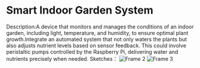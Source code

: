 # Smart Indoor Garden System
Description:A device that monitors and manages the conditions of an indoor garden, including light, temperature, and humidity, to ensure optimal plant growth.Integrate an automated system that not only waters the plants but also adjusts nutrient levels based on sensor feedback. This could involve peristaltic pumps controlled by the Raspberry Pi, delivering water and nutrients precisely when needed.
Sketches：
![Frame 2](https://github.com/hzc0726/514-Project/assets/155592798/9cd89bba-8ead-493a-9cbf-bd5e340800d3)
![Frame 3](https://github.com/hzc0726/514-Project/assets/155592798/3e2aadc8-9dff-41a6-a51a-648a3be53185)
